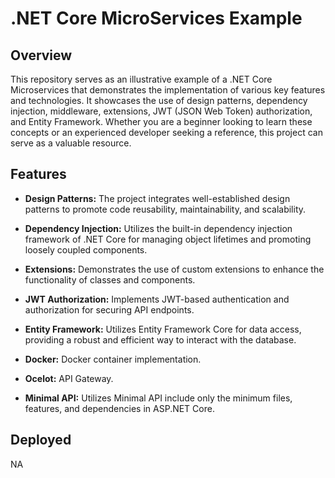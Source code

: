 # .NET Core MicroServices Example

## Overview

This repository serves as an illustrative example of a .NET Core Microservices that demonstrates the implementation of various key features and technologies. It showcases the use of design patterns, dependency injection, middleware, extensions, JWT (JSON Web Token) authorization, and Entity Framework. Whether you are a beginner looking to learn these concepts or an experienced developer seeking a reference, this project can serve as a valuable resource.

## Features

- **Design Patterns:** The project integrates well-established design patterns to promote code reusability, maintainability, and scalability.

- **Dependency Injection:** Utilizes the built-in dependency injection framework of .NET Core for managing object lifetimes and promoting loosely coupled components.

- **Extensions:** Demonstrates the use of custom extensions to enhance the functionality of classes and components.

- **JWT Authorization:** Implements JWT-based authentication and authorization for securing API endpoints.

- **Entity Framework:** Utilizes Entity Framework Core for data access, providing a robust and efficient way to interact with the database.

- **Docker:** Docker container implementation.

- **Ocelot:** API Gateway.

- **Minimal API:** Utilizes Minimal API include only the minimum files, features, and dependencies in ASP.NET Core.

## Deployed

NA
